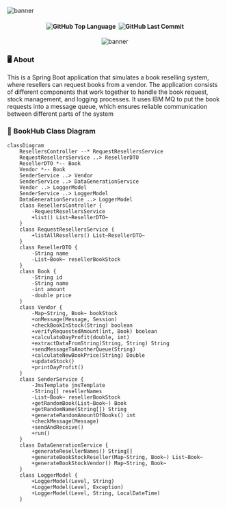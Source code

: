 ![banner](https://github.com/JayCesar/message-flow-challenge/assets/44206400/5d6ce1b3-372a-4db3-98f4-143f277e1d7e)

<h4 align="center"> 
  <img alt="GitHub Top Language" src="https://img.shields.io/github/languages/top/JayCesar/message-flow-challenge" />
  <img alt="" src="https://img.shields.io/github/repo-size/JayCesar/message-flow-challenge" />
  <img alt="GitHub Last Commit" src="https://img.shields.io/github/last-commit/JayCesar/message-flow-challenge" />
</h4>

<p align="center">
<img alt="banner" align="center" src="http://img.shields.io/static/v1?label=STATUS&message=%20FINISHED&color=GREEN&style=for-the-badge" />
</p>

### 🖥️ About
This is a Spring Boot application that simulates a book reselling system, where resellers can request books from a vendor. The application consists of different components that work together to handle the book request, stock management, and logging processes. It uses IBM MQ to put the book requests into a message queue, which ensures reliable communication between different parts of the system



### 📝 BookHub Class Diagram
```mermaid
classDiagram
    ResellersController --* RequestResellersService
    RequestResellersService ..> ResellerDTO
    ResellerDTO *-- Book
    Vendor *-- Book
    SenderService ..> Vendor
    SenderService ..> DataGenerationService
    Vendor ..> LoggerModel
    SenderService ..> LoggerModel
    DataGenerationService ..> LoggerModel
    class ResellersController {
        -RequestResellersService
        +list() List~ResellerDTO~
    }
    class RequestResellersService {
        +listAllResellers() List~ResellerDTO~
    }
    class ResellerDTO {
        -String name
        -List~Book~ resellerBookStock
    }
    class Book {
        -String id
        -String name
        -int amount
        -double price
    }
    class Vendor {
        -Map~String, Book~ bookStock
        +onMessage(Message, Session)
        +checkBookInStock(String) boolean
        +verifyRequestedAmount(int, Book) boolean
        +calculateDayProfit(double, int)
        +extractDataFromString(String, String) String
        +sendMessageToAnotherQueue(String)
        +calculateNewBookPrice(String) Double
        +updateStock()
        +printDayProfit()
    }
    class SenderService {
        -JmsTemplate jmsTemplate
        -String[] resellerNames
        -List~Book~ resellerBookStock
        +getRandomBook(List~Book~) Book
        +getRandomName(String[]) String
        +generateRandomAmountOfBooks() int
        +checkMessage(Message)
        +sendAndReceive()
        +run()
    }
    class DataGenerationService {
        +generateResellerNames() String[]
        +generateBookStockReseller(Map~String, Book~) List~Book~
        +generateBookStockVendor() Map~String, Book~
    }
    class LoggerModel {
        +LoggerModel(Level, String)
        +LoggerModel(Level, Exception)
        +LoggerModel(Level, String, LocalDateTime)
    }
```
